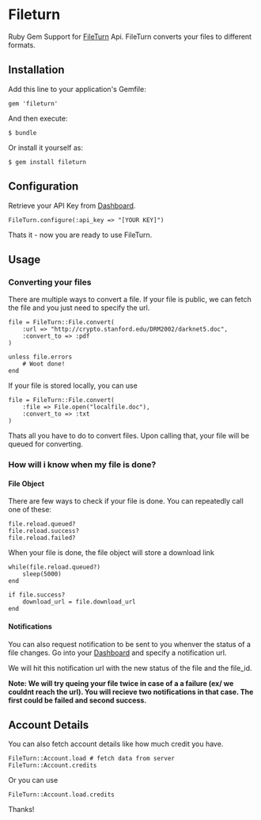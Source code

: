 # Fileturn

Ruby Gem Support for [FileTurn](http://fileturn.net/) Api. FileTurn converts your files to different formats. 

## Installation

Add this line to your application's Gemfile:

    gem 'fileturn'

And then execute:

    $ bundle

Or install it yourself as:

    $ gem install fileturn

## Configuration

Retrieve your API Key from [Dashboard](http://fileturn.net/dashboard/api_token).

	FileTurn.configure(:api_key => "[YOUR KEY]")
	
Thats it - now you are ready to use FileTurn.

## Usage

### Converting your files

There are multiple ways to convert a file. If your file is public, we can fetch the file and you just need to specify the url. 

	file = FileTurn::File.convert(
		:url => "http://crypto.stanford.edu/DRM2002/darknet5.doc",
		:convert_to => :pdf
	)
	
	unless file.errors
		# Woot done!
	end

If your file is stored locally, you can use

	file = FileTurn::File.convert(
		:file => File.open("localfile.doc"),
		:convert_to => :txt
	)

Thats all you have to do to convert files. Upon calling that, your file will be queued for converting. 

### How will i know when my file is done?

#### File Object

There are few ways to check if your file is done. You can repeatedly call one of these:

	file.reload.queued? 
	file.reload.success?
	file.reload.failed?

When your file is done, the file object will store a download link

	while(file.reload.queued?)
		sleep(5000)
	end
	
	if file.success?
		download_url = file.download_url
	end

#### Notifications

You can also request notification to be sent to you whenver the status of a file changes. Go into your [Dashboard](http://fileturn.net/dashboard/notifications) and specify a notification url. 

We will hit this notification url with the new status of the file and the file_id. 

**Note: We will try queing your file twice in case of a a failure (ex/ we couldnt reach the url). You will recieve two notifications in that case. The first could be failed and second success.**

## Account Details

You can also fetch account details like how much credit you have. 

	FileTurn::Account.load # fetch data from server
	FileTurn::Account.credits

Or you can use

	FileTurn::Account.load.credits

Thanks!